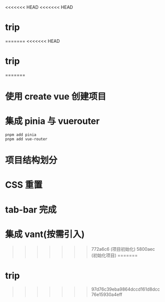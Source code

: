 <<<<<<< HEAD
<<<<<<< HEAD
# trip
=======
<<<<<<< HEAD
# trip
=======
# 使用 create vue 创建项目

# 集成 pinia 与 vuerouter

```shell
pnpm add pinia
pnpm add vue-router
```

# 项目结构划分

# CSS 重置

# tab-bar 完成

# 集成 vant(按需引入)
>>>>>>> 772a6c6 (项目初始化)
>>>>>>> 5800aec (初始化项目)
=======
# trip
>>>>>>> 97d76c39eba9864dccd161d8dcc76e15930a4eff
